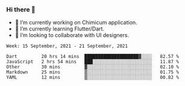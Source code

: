 ### Hi there 👋

<!--
**devcat37/devcat37** is a ✨ _special_ ✨ repository because its `README.md` (this file) appears on your GitHub profile.-->


- 🔭 I’m currently working on Chimicum application.
- 🌱 I’m currently learning Flutter/Dart.
- 👯 I’m looking to collaborate with UI designers.
<!-- - 🤔 I’m looking for help with ... -->

<!--START_SECTION:waka-->
```text
Week: 15 September, 2021 - 21 September, 2021

Dart         20 hrs 14 mins  ████████████████████▓░░░░   82.57 % 
JavaScript   2 hrs 54 mins   ███░░░░░░░░░░░░░░░░░░░░░░   11.87 % 
Other        30 mins         ▓░░░░░░░░░░░░░░░░░░░░░░░░   02.10 % 
Markdown     25 mins         ▒░░░░░░░░░░░░░░░░░░░░░░░░   01.75 % 
YAML         12 mins         ▒░░░░░░░░░░░░░░░░░░░░░░░░   00.82 % 
```
<!--END_SECTION:waka-->
